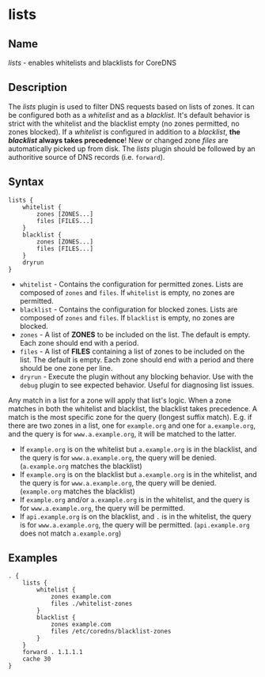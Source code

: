 # lists

## Name

*lists* - enables whitelists and blacklists for CoreDNS

## Description

The *lists* plugin is used to filter DNS requests based on lists of zones. It can be configured both as a *whitelist* and as a *blacklist*. It's default behavior is strict with the whitelist and the blacklist empty (no zones permitted, no zones blocked). If a *whitelist* is configured in addition to a *blacklist*, __the *blacklist* always takes precedence__! New or changed zone *files* are automatically picked up from disk. The *lists* plugin should be followed by an authoritive source of DNS records (i.e. `forward`).

## Syntax

~~~
lists {
    whitelist {
        zones [ZONES...]
        files [FILES...]
    }
    blacklist {
        zones [ZONES...]
        files [FILES...]
    }
    dryrun
}
~~~


* `whitelist` - Contains the configuration for permitted zones. Lists are composed of `zones` and `files`. If `whitelist` is empty, no zones are permitted.
* `blacklist` - Contains the configuration for blocked zones. Lists are composed of `zones` and `files`. If `blacklist` is empty, no zones are blocked.
* `zones` - A list of **ZONES** to be included on the list. The default is empty. Each zone should end with a period.
* `files` - A list of **FILES** containing a list of zones to be included on the list. The default is empty. Each zone should end with a period and there should be one zone per line.
* `dryrun` - Execute the plugin without any blocking behavior. Use with the `debug` plugin to see expected behavior. Useful for diagnosing list issues.

Any match in a list for a zone will apply that list's logic. When a zone matches in both the whitelist and blacklist, the blacklist takes precedence. A match is the most specific zone for the query (longest suffix match). E.g. if there are two zones in a list, one for `example.org` and one for `a.example.org`, and the query is for `www.a.example.org`, it will be matched to the latter.

* If `example.org` is on the whitelist but `a.example.org` is in the blacklist, and the query is for `www.a.example.org`, the query will be denied. (`a.example.org` matches the blacklist)
* If `example.org` is on the blacklist but `a.example.org` is in the whitelist, and the query is for `www.a.example.org`, the query will be denied. (`example.org` matches the blacklist)
* If `example.org` and/or `a.example.org` is in the whitelist, and the query is for `www.a.example.org`, the query will be permitted.
* If `api.example.org` is on the blacklist, and `.` is in the whitelist, the query is for `www.a.example.org`, the query will be permitted. (`api.example.org` does not match `a.example.org`)

## Examples
~~~
. {
    lists {
        whitelist {
            zones example.com
            files ./whitelist-zones
        }
        blacklist {
            zones example.com
            files /etc/coredns/blacklist-zones
        }
    }
    forward . 1.1.1.1
    cache 30
}
~~~
